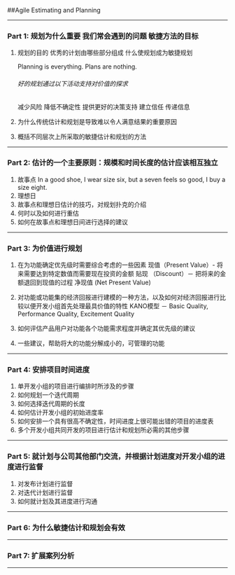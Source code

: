 ##Agile Estimating and Planning

***
### Part 1: 规划为什么重要 我们常会遇到的问题 敏捷方法的目标
1. 规划的目的 优秀的计划由哪些部分组成 什么使规划成为敏捷规划

	Planning is everything. Plans are nothing.
    
    ###### 好的规划通过以下活动支持对价值的探求
    减少风险
    降低不确定性
    提供更好的决策支持
    建立信任
    传递信息

2. 为什么传统估计和规划是导致难以令人满意结果的重要原因
3. 概括不同层次上所采取的敏捷估计和规划的方法



***

### Part 2: 估计的一个主要原则：规模和时间长度的估计应该相互独立
1. 故事点
	In a good shoe, I wear size six, but a seven feels so good, I buy a size eight.
2. 理想日
3. 故事点和理想日估计的技巧，对规划扑克的介绍
4. 何时以及如何进行重估
5. 如何在故事点和理想日间进行选择的建议

***

### Part 3: 为价值进行规划
1. 在为功能确定优先级时需要综合考虑的一些因素
	现值（Present Value）- 将来需要达到特定数值而需要现在投资的金额
    贴现 （Discount）－ 把将来的金额退回到现值的过程
	净现值 (Net Present Value)

2. 对功能或功能集的经济回报进行建模的一种方法，以及如何对经济回报进行比较以便开发小组首先处理最具价值的特性
	KANO模型 － Basic Quality, Performance Quality, Excitement Quality

3. 如何评估产品用户对功能各个功能需求程度并确定其优先级的建议
4. 一些建议，帮助将大的功能分解成小的，可管理的功能

***
### Part 4: 安排项目时间进度
1. 单开发小组的项目进行编排时所涉及的步骤
2. 如何规划一个迭代周期
3. 如何选择迭代周期的长度
4. 如何估计开发小组的初始进度率
5. 如何安排一个具有很高不确定性，时间进度上很可能出错的项目的进度表
6. 多个开发小组共同开发的项目进行估计和规划所必需的其他步骤

***
### Part 5: 就计划与公司其他部门交流，并根据计划进度对开发小组的进度进行监督
1. 对发布计划进行监督
2. 对迭代计划进行监督
3. 如何就计划及其进度进行沟通

***
### Part 6: 为什么敏捷估计和规划会有效

***
### Part 7: 扩展案列分析


***
